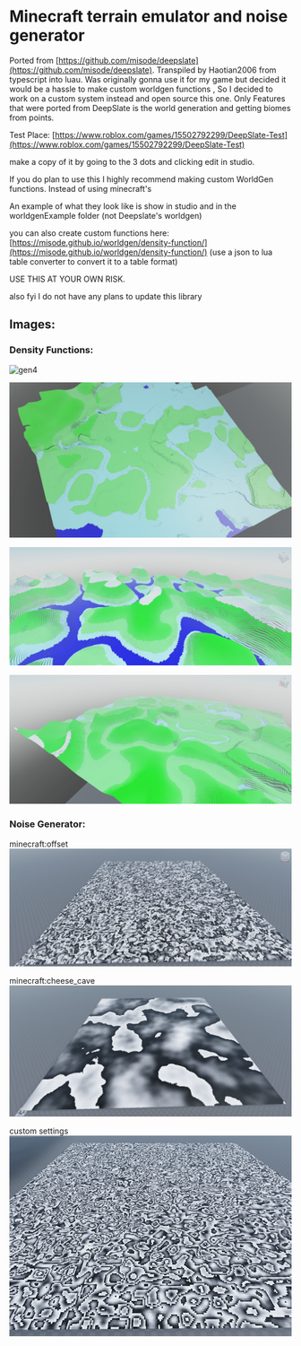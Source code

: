 # Minecraft terrain emulator and noise generator 

Ported from [https://github.com/misode/deepslate](https://github.com/misode/deepslate).
Transpiled by Haotian2006 from typescript into luau. 
Was originally gonna use it for my game but decided it would be a hassle 
to make custom worldgen functions , So I decided to work on a custom system instead and open source this one. 
Only Features that were ported from DeepSlate is the world generation and getting biomes from points.  

Test Place: [https://www.roblox.com/games/15502792299/DeepSlate-Test](https://www.roblox.com/games/15502792299/DeepSlate-Test)

make a copy of it by going to the 3 dots and clicking edit in studio.

If you do plan to use this I highly recommend making custom WorldGen functions.
Instead of using minecraft's

An example of what they look like is show in studio and in the 
worldgenExample folder (not Deepslate's worldgen)

you can also create custom functions here: [https://misode.github.io/worldgen/density-function/](https://misode.github.io/worldgen/density-function/)
(use a json to lua table converter to convert it to a table format)

USE THIS AT YOUR OWN RISK.

also fyi I do not have any plans to update this library
## Images:

### Density Functions:

![gen4](https://github.com/haotian2006/Terrain-Generation-Library/blob/main/Images/gen3.gif?raw=true)

![gen1](https://github.com/haotian2006/Terrain-Generation-Library/blob/main/Images/Gen1.png?raw=true)

![gen2](https://github.com/haotian2006/Terrain-Generation-Library/blob/main/Images/gen2.png?raw=true)

![gen3](https://github.com/haotian2006/Terrain-Generation-Library/blob/main/Images/gen4.png?raw=true)

### Noise Generator:

minecraft:offset
![Alt text](https://github.com/haotian2006/Terrain-Generation-Library/blob/main/Images/offsetnoise.png?raw=true)

minecraft:cheese_cave
![Alt text](https://github.com/haotian2006/Terrain-Generation-Library/blob/main/Images/cheesecave.png?raw=true)

custom settings
![Alt text](https://github.com/haotian2006/Terrain-Generation-Library/blob/main/Images/custom.png?raw=true)

